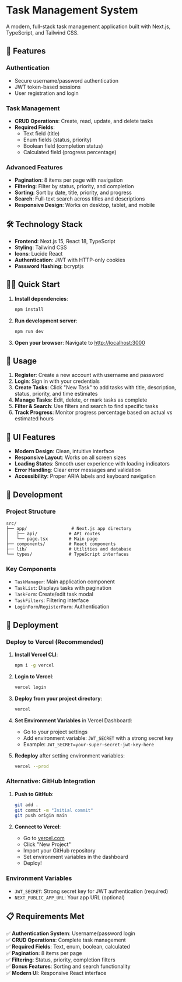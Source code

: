 # Task Management System

A modern, full-stack task management application built with Next.js, TypeScript, and Tailwind CSS.

## 🚀 Features

### Authentication
- Secure username/password authentication
- JWT token-based sessions
- User registration and login

### Task Management
- **CRUD Operations**: Create, read, update, and delete tasks
- **Required Fields**:
  - Text field (title)
  - Enum fields (status, priority)
  - Boolean field (completion status)
  - Calculated field (progress percentage)

### Advanced Features
- **Pagination**: 8 items per page with navigation
- **Filtering**: Filter by status, priority, and completion
- **Sorting**: Sort by date, title, priority, and progress
- **Search**: Full-text search across titles and descriptions
- **Responsive Design**: Works on desktop, tablet, and mobile

## 🛠️ Technology Stack

- **Frontend**: Next.js 15, React 18, TypeScript
- **Styling**: Tailwind CSS
- **Icons**: Lucide React
- **Authentication**: JWT with HTTP-only cookies
- **Password Hashing**: bcryptjs

## 🏃‍♂️ Quick Start

1. **Install dependencies**:
   ```bash
   npm install
   ```

2. **Run development server**:
   ```bash
   npm run dev
   ```

3. **Open your browser**:
   Navigate to [http://localhost:3000](http://localhost:3000)

## 📱 Usage

1. **Register**: Create a new account with username and password
2. **Login**: Sign in with your credentials
3. **Create Tasks**: Click "New Task" to add tasks with title, description, status, priority, and time estimates
4. **Manage Tasks**: Edit, delete, or mark tasks as complete
5. **Filter & Search**: Use filters and search to find specific tasks
6. **Track Progress**: Monitor progress percentage based on actual vs estimated hours

## 🎨 UI Features

- **Modern Design**: Clean, intuitive interface
- **Responsive Layout**: Works on all screen sizes
- **Loading States**: Smooth user experience with loading indicators
- **Error Handling**: Clear error messages and validation
- **Accessibility**: Proper ARIA labels and keyboard navigation

## 🔧 Development

### Project Structure
```
src/
├── app/                 # Next.js app directory
│   ├── api/            # API routes
│   └── page.tsx        # Main page
├── components/         # React components
├── lib/                # Utilities and database
└── types/              # TypeScript interfaces
```

### Key Components
- `TaskManager`: Main application component
- `TaskList`: Displays tasks with pagination
- `TaskForm`: Create/edit task modal
- `TaskFilters`: Filtering interface
- `LoginForm`/`RegisterForm`: Authentication

## 🚀 Deployment

### Deploy to Vercel (Recommended)

1. **Install Vercel CLI**:
   ```bash
   npm i -g vercel
   ```

2. **Login to Vercel**:
   ```bash
   vercel login
   ```

3. **Deploy from your project directory**:
   ```bash
   vercel
   ```

4. **Set Environment Variables** in Vercel Dashboard:
   - Go to your project settings
   - Add environment variable: `JWT_SECRET` with a strong secret key
   - Example: `JWT_SECRET=your-super-secret-jwt-key-here`

5. **Redeploy** after setting environment variables:
   ```bash
   vercel --prod
   ```

### Alternative: GitHub Integration

1. **Push to GitHub**:
   ```bash
   git add .
   git commit -m "Initial commit"
   git push origin main
   ```

2. **Connect to Vercel**:
   - Go to [vercel.com](https://vercel.com)
   - Click "New Project"
   - Import your GitHub repository
   - Set environment variables in the dashboard
   - Deploy!

### Environment Variables
- `JWT_SECRET`: Strong secret key for JWT authentication (required)
- `NEXT_PUBLIC_APP_URL`: Your app URL (optional)

## 📋 Requirements Met

✅ **Authentication System**: Username/password login  
✅ **CRUD Operations**: Complete task management  
✅ **Required Fields**: Text, enum, boolean, calculated  
✅ **Pagination**: 8 items per page  
✅ **Filtering**: Status, priority, completion filters  
✅ **Bonus Features**: Sorting and search functionality  
✅ **Modern UI**: Responsive React interface  
